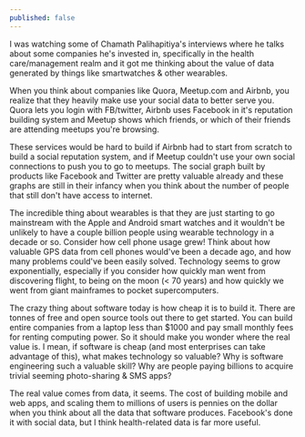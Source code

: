```yaml
---
published: false
---
```


I was watching some of Chamath Palihapitiya's interviews where he talks about some companies he's invested in, specifically in the health care/management realm and it got me thinking about the value of data generated by things like smartwatches & other wearables.

When you think about companies like Quora, Meetup.com and Airbnb, you realize that they heavily make use your social data to better serve you. Quora lets you login with FB/twitter, Airbnb uses Facebook in it's reputation building system and Meetup shows which friends, or which of their friends are attending meetups you're browsing.

These services would be hard to build if Airbnb had to start from scratch to build a social reputation system, and if Meetup couldn't use your own social connections to push you to go to meetups. The social graph built by products like Facebook and Twitter are pretty valuable already and these graphs are still in their infancy when you think about the number of people that still don't have access to internet.

The incredible thing about wearables is that they are just starting to go mainstream with the Apple and Android smart watches and it wouldn't be unlikely to have a couple billion people using wearable technology in a decade or so. Consider how cell phone usage grew! Think about how valuable GPS data from cell phones would've been a decade ago, and how many problems could've been easily solved. Technology seems to grow exponentially, especially if you consider how quickly man went from discovering flight, to being on the moon (< 70 years) and how quickly we went from giant mainframes to pocket supercomputers.

The crazy thing about software today is how cheap it is to build it. There are tonnes of free and open source tools out there to get started. You can build entire companies from a laptop less than $1000 and pay small monthly fees for renting computing power. So it should make you wonder where the real value is. I mean, if software is cheap (and most enterprises can take advantage of this), what makes technology so valuable? Why is software engineering such a valuable skill? Why are people paying billions to acquire trivial seeming photo-sharing & SMS apps?

The real value comes from data, it seems. The cost of building mobile and web apps, and scaling them to millions of users is pennies on the dollar when you think about all the data that software produces. Facebook's done it with social data, but I think health-related data is far more useful.


